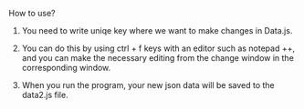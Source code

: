 How to use?

1) You need to write uniqe key where we want to make changes in Data.js.

2) You can do this by using ctrl + f keys with an editor such as notepad ++, and you can make the necessary editing from the change window in the corresponding window.

3) When you run the program, your new json data will be saved to the data2.js file.